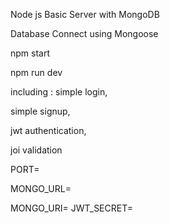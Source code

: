 Node js Basic Server with MongoDB

Database Connect using Mongoose
<!-- Start Production Server -->
  npm start
<!--  -->
<!-- Start development Server -->
  npm run dev
<!--  -->
including :
simple login,

simple signup,

jwt authentication,

joi validation

<!-- Environment variables -->

PORT=
<!-- dev db -->
MONGO_URL=
 <!--Production db  -->
MONGO_URI=
JWT_SECRET=


